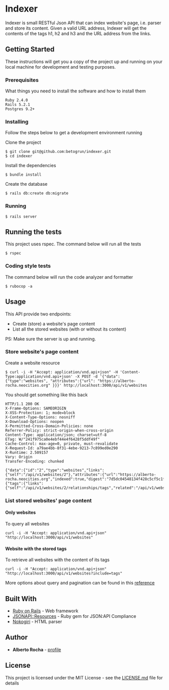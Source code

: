 # Indexer

Indexer is small RESTful Json API that can index website's page, i.e. parser and store its content.
Given a valid URL address, Indexer will get the contents of the tags h1, h2 and h3 and the URL address from the links.

## Getting Started

These instructions will get you a copy of the project up and running on your local machine for development and testing purposes.

### Prerequisites

What things you need to install the software and how to install them

```
Ruby 2.4.0
Rails 5.2.1
Postgres 9.2+
```

### Installing

Follow the steps below to get a development environment running

Clone the project

```
$ git clone git@github.com:betogrun/indexer.git
$ cd indexer
```

Install the dependencies

```
$ bundle install
```

Create the database

```
$ rails db:create db:migrate
```

### Running
```
$ rails server
```

## Running the tests

This project uses rspec. The command below will run all the tests

```
$ rspec
```
### Coding style tests

The command below will run the code analyzer and formatter

```
$ rubocop -a
```

## Usage
This API provide two endpoints: 
  * Create (store) a website's page content
  * List all the stored websites (with or without its content)

PS: Make sure the server is up and running.

### Store website's page content

Create a website resource

```
$ curl -i -H "Accept: application/vnd.api+json" -H 'Content-Type:application/vnd.api+json' -X POST -d '{"data": {"type":"websites", "attributes":{"url": "https://alberto-rocha.neocities.org" }}}' http://localhost:3000/api/v1/websites
```

You should get something like this back

```
HTTP/1.1 200 OK
X-Frame-Options: SAMEORIGIN
X-XSS-Protection: 1; mode=block
X-Content-Type-Options: nosniff
X-Download-Options: noopen
X-Permitted-Cross-Domain-Policies: none
Referrer-Policy: strict-origin-when-cross-origin
Content-Type: application/json; charset=utf-8
ETag: W/"241f975ca0e4ebf44e4f6428f5ddf49f"
Cache-Control: max-age=0, private, must-revalidate
X-Request-Id: a79ae4bb-8f31-4ebe-9213-7c899ed0e290
X-Runtime: 2.509157
Vary: Origin
Transfer-Encoding: chunked

{"data":{"id":"2","type":"websites","links":{"self":"/api/v1/websites/2"},"attributes":{"url":"https://alberto-rocha.neocities.org","indexed":true,"digest":"7d5dc04548134f428c5cf5c1f85902f8"},"relationships":{"tags":{"links":{"self":"/api/v1/websites/2/relationships/tags","related":"/api/v1/websites/2/tags"}}}}}
```


### List stored websites' page content

#### Only websites

To query all websites

```
curl -i -H "Accept: application/vnd.api+json" "http://localhost:3000/api/v1/websites"
```

#### Website with the stored tags

To retrieve all websites with the content of its tags

```
curl -i -H "Accept: application/vnd.api+json" "http://localhost:3000/api/v1/websites?include=tags"
```

More options about query and pagination can be found in this [reference](https://github.com/cerebris/jsonapi-resources/wiki/JSONAPI::Resources-Querystring-Examples)

## Built With

* [Ruby on Rails](https://rubyonrails.org/) - Web framework
* [JSONAPI::Resources](https://maven.apache.org/) - Ruby gem for JSON:API Compliance
* [Nokogiri](http://www.nokogiri.org//) - HTML parser


## Author

* **Alberto Rocha** - [profile](https://github.com/betogrun)


## License

This project is licensed under the MIT License - see the [LICENSE.md](LICENSE.md) file for details


